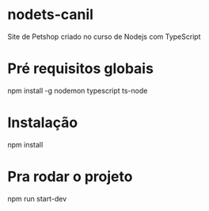 # nodets-canil
Site de Petshop criado no curso de Nodejs com TypeScript

# Pré requisitos globais
npm install -g nodemon typescript ts-node

# Instalação
npm install

# Pra rodar o projeto
npm run start-dev